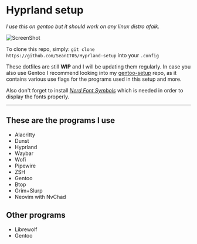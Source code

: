 # Hyprland setup
*I use this on gentoo but it should work on any linux distro afaik.*

![ScreenShot](/screenshots/image.jpg)


To clone this repo, simply: `git clone https://github.com/SeanIT05/Hyprland-setup` into your `.config`

These dotfiles are still **WIP** and I will be updating them regularly. In case you also use Gentoo I recommend looking into my [gentoo-setup](https://github.com/seanit05/gentoo-setup) repo, as it contains various use flags for the programs used in this setup and more. 

Also don't forget to install [*Nerd Font Symbols*](https://www.nerdfonts.com/font-downloads) which is needed in order to display the fonts properly.

---

## These are the programs I use

* Alacritty
* Dunst
* Hyprland
* Waybar
* Wofi
* Pipewire
* ZSH
* Gentoo
* Btop
* Grim+Slurp
* Neovim with NvChad


## Other programs
* Librewolf
* Gentoo
